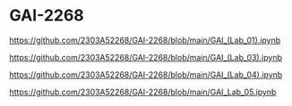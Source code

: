 # GAI-2268

https://github.com/2303A52268/GAI-2268/blob/main/GAI_(Lab_01).ipynb


https://github.com/2303A52268/GAI-2268/blob/main/GAI_(Lab_03).ipynb

https://github.com/2303A52268/GAI-2268/blob/main/GAI_(Lab_04).ipynb

https://github.com/2303A52268/GAI-2268/blob/main/GAI_Lab_05.ipynb
